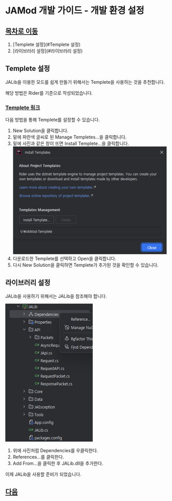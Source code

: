 # JAMod 개발 가이드 - 개발 환경 설정
## [목차로 이동](DevelopGuide.md)
1. [Templete 설정](#Templete 설정)
2. [라이브러리 설정](#라이브러리 설정)

## Templete 설정
JALib을 이용한 모드를 쉽게 만들기 위해서는 Templete을 사용하는 것을 추천합니다.

해당 방법은 Rider를 기준으로 작성되었습니다.

### [Templete 링크](https://github.com/Jongye0l/JAMod-Templete)

다음 방법을 통해 Templete를 설정할 수 있습니다.

1. New Solution을 클릭합니다.
2. 밑에 파란색 글씨로 된 Manage Templetes...을 클릭합니다.
3. 밑에 사진과 같은 창이 뜨면 Install Templete...을 클릭합니다.
![Install Templete](img/AddTemplete.png)
4. 다운로드한 Templete를 선택하고 Open을 클릭합니다.
5. 다시 New Solution을 클릭하면 Templete가 추가된 것을 확인할 수 있습니다.

## 라이브러리 설정
JALib을 사용하기 위해서는 JALib을 참조해야 합니다.

![Add Dependency](img/AddDependencies.png)
1. 위에 사진처럼 Dependencies를 우클릭한다.
2. References...를 클릭한다.
3. Add From...을 클릭한 후 JALib.dll을 추가한다.

이제 JALib을 사용할 준비가 되었습니다.

## [다음](SetupJAMod.md)